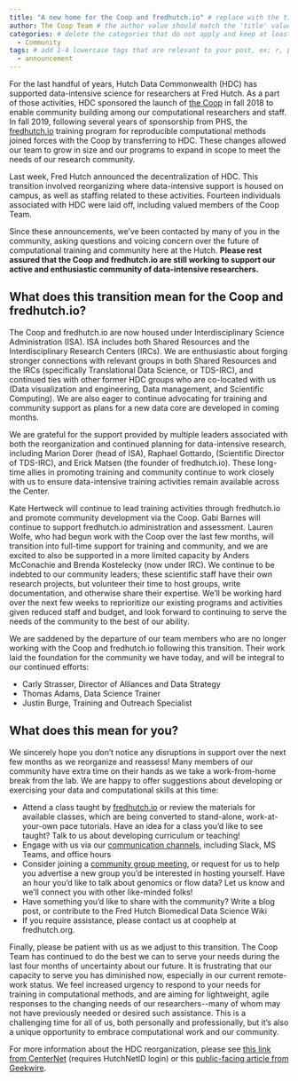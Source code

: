 ```yaml
---
title: "A new home for the Coop and fredhutch.io" # replace with the title of your post, a short catchy description to entice readers
author: The Coop Team # the author value should match the 'title' value of your contributor file located here /gh-pages/_contributors. If you do not have a contributor file, please feel free to make one or contact one of our team members to assist you.
categories: # delete the categories that do not apply and keep at least one
  - Community
tags: # add 1-4 lowercase tags that are relevant to your post, ex: r, python, genomics, workflows
  - announcement
---
```


For the last handful of years, Hutch Data Commonwealth (HDC) has supported data-intensive science for researchers at Fred Hutch. As a part of those activities, HDC sponsored the launch of [the Coop](http://thecoop.fredhutch.org) in fall 2018 to enable community building among our computational researchers and staff. In fall 2019, following several years of sponsorship from PHS, the [fredhutch.io](http://www.fredhutch.io) training program for reproducible computational methods joined forces with the Coop by transferring to HDC. These changes allowed our team to grow in size and our programs to expand in scope to meet the needs of our research community.

Last week, Fred Hutch announced the decentralization of HDC. This transition involved reorganizing where data-intensive support is housed on campus, as well as staffing related to these activities. Fourteen individuals associated with HDC were laid off, including valued members of the Coop Team.

Since these announcements, we’ve been contacted by many of you in the community, asking questions and voicing concern over the future of computational training and community here at the Hutch. **Please rest assured that the Coop and fredhutch.io are still working to support our active and enthusiastic community of data-intensive researchers.**

## What does this transition mean for the Coop and fredhutch.io?

The Coop and fredhutch.io are now housed under Interdisciplinary Science Administration (ISA). ISA includes both Shared Resources and the Interdisciplinary Research Centers (IRCs). We are enthusiastic about forging stronger connections with relevant groups in both Shared Resources and the IRCs (specifically Translational Data Science, or TDS-IRC), and continued ties with other former HDC groups who are co-located with us (Data visualization and engineering, Data management, and Scientific Computing). We are also eager to continue advocating for training and community support as plans for a new data core are developed in coming months.

We are grateful for the support provided by multiple leaders associated with both the reorganization and continued planning for data-intensive research, including Marion Dorer (head of ISA), Raphael Gottardo, (Scientific Director of TDS-IRC), and Erick Matsen (the founder of fredhutch.io). These long-time allies in promoting training and community continue to work closely with us to ensure data-intensive training activities remain available across the Center.

Kate Hertweck will continue to lead training activities through fredhutch.io and promote community development via the Coop. Gabi Barnes will continue to support fredhutch.io administration and assessment. Lauren Wolfe, who had begun work with the Coop over the last few months, will transition into full-time support for training and community, and we are excited to also be supported in a more limited capacity by Anders McConachie and Brenda Kostelecky (now under IRC). We continue to be indebted to our community leaders; these scientific staff have their own research projects, but volunteer their time to host groups, write documentation, and otherwise share their expertise. We’ll be working hard over the next few weeks to reprioritize our existing programs and activities given reduced staff and budget, and look forward to continuing to serve the needs of the community to the best of our ability.

We are saddened by the departure of our team members who are no longer working with the Coop and fredhutch.io following this transition. Their work laid the foundation for the community we have today, and will be integral to our continued efforts:

- Carly Strasser, Director of Alliances and Data Strategy
- Thomas Adams, Data Science Trainer
- Justin Burge, Training and Outreach Specialist

## What does this mean for you?

We sincerely hope you don’t notice any disruptions in support over the next few months as we reorganize and reassess! Many members of our community have extra time on their hands as we take a work-from-home break from the lab. We are happy to offer suggestions about developing or exercising your data and computational skills at this time:

- Attend a class taught by [fredhutch.io](http://www.fredhutch.io/resources/) or review the materials for available classes, which are being converted to stand-alone, work-at-your-own pace tutorials. Have an idea for a class you’d like to see taught? Talk to us about developing curriculum or teaching!
- Engage with us via our [communication channels](https://research.fhcrc.org/coop/en/community.html), including Slack, MS Teams, and office hours
- Consider joining a [community group meeting](https://sciwiki.fredhutch.org/scicomputing/reference_training/#community-groups), or request for us to help you advertise a new group you’d be interested in hosting yourself. Have an hour you’d like to talk about genomics or flow data? Let us know and we’ll connect you with other like-minded folks!
- Have something you’d like to share with the community? Write a blog post, or contribute to the Fred Hutch Biomedical Data Science Wiki
- If you require assistance, please contact us at coophelp at fredhutch.org.

Finally, please be patient with us as we adjust to this transition. The Coop Team has continued to do the best we can to serve your needs during the last four months of uncertainty about our future. It is frustrating that our capacity to serve you has diminished now, especially in our current remote-work status. We feel increased urgency to respond to your needs for training in computational methods, and are aiming for lightweight, agile responses to the changing needs of our researchers--many of whom may not have previously needed or desired such assistance. This is a challenging time for all of us, both personally and professionally, but it’s also a unique opportunity to embrace computational work and our community.

For more information about the HDC reorganization, please see [this link from CenterNet](https://centernet.fredhutch.org/cn/n/2020/03/aligning-and-integrating-our-data-capabilities-.html) (requires HutchNetID login) or this [public-facing article from Geekwire](https://www.geekwire.com/2020/fred-hutch-lays-off-14-people-data-science-shakeup-calls-move-unrelated-covid-19-crisis/?fbclid=IwAR2hNlh2MCNtdEbGCYUou5y5x5XPUAHmSTUuRXdeq5rVNLtVs4XOxTGvMZ0).
